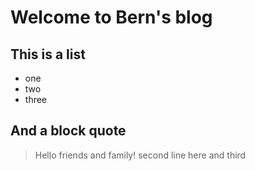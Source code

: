 # Welcome to Bern's blog

## This is a list
- one
- two
- three

## And a block quote
> Hello friends and family!
> second line here
> and third
